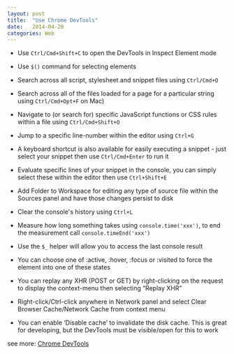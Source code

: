 ```yaml
---
layout: post
title:  "Use Chrome DevTools"
date:   2014-04-20
categories: Web
---
```


* Use ```Ctrl/Cmd+Shift+C``` to open the DevTools in Inspect Element mode

* Use ```$()``` command for selecting elements

* Search across all script, stylesheet and snippet files using ```Ctrl/Cmd+O```

* Search across all of the files loaded for a page for a particular string using ```Ctrl/Cmd+Opt+F``` on Mac)

* Navigate to (or search for) specific JavaScript functions or CSS rules within a file using ```Ctrl/Cmd+Shift+O```

* Jump to a specific line-number within the editor using ```Ctrl+G```

* A keyboard shortcut is also available for easily executing a snippet - just select your snippet then use ```Ctrl/Cmd+Enter``` to run it

* Evaluate specific lines of your snippet in the console, you can simply select these within the editor then use ```Ctrl+Shift+E``` 

* Add Folder to Workspace for editing any type of source file within the Sources panel and have those changes persist to disk

* Clear the console's history using ```Ctrl+L```

* Measure how long something takes using ```console.time('xxx')```, to end the measurement call ```console.timeEnd('xxx')```

* Use the ```$_``` helper will allow you to access the last console result

* You can choose one of :active, :hover, :focus or :visited to force the element into one of these states

* You can replay any XHR (POST or GET) by right-clicking on the request to display the context-menu then selecting “Replay XHR”

* Right-click/Ctrl-click anywhere in Network panel and select Clear Browser Cache/Network Cache from context menu

* You can enable ‘Disable cache’ to invalidate the disk cache. This is great for developing, but the DevTools must be visible/open for this to work

see more: <a href="https://developer.chrome.com/devtools" target="_blank">Chrome DevTools</a>